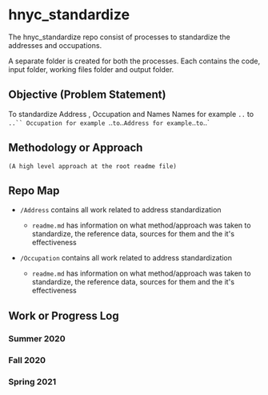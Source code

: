 # hnyc_standardize
The hnyc_standardize repo consist of processes to standardize the addresses and occupations.

A separate folder is created for both the processes. Each contains the code, input folder, working files folder and output folder.

## Objective (Problem Statement)
To standardize Address , Occupation and Names
Names for example `..` to  `..``
Occupation for example `..` to `..`
Address for example `..` to `..`

## Methodology or Approach
	(A high level approach at the root readme file)

## Repo Map

- `/Address` contains all work related to address standardization
  - `readme.md` has information on what method/approach was taken to standardize, the reference data, sources for them and the it's effectiveness

- `/Occupation` contains all work related to address standardization
  - `readme.md` has information on what method/approach was taken to standardize, the reference data, sources for them and the it's effectiveness


## Work or Progress Log

### Summer 2020

### Fall 2020

### Spring 2021
